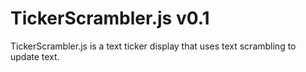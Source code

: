 # TickerScrambler.js v0.1

TickerScrambler.js is a text ticker display that uses text scrambling to update text.
